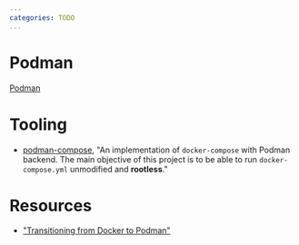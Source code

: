 ```yaml
---
categories: TODO
...
```

# Podman

[Podman](https://opencontainers.org/)

# Tooling

- [podman-compose](https://github.com/containers/podman-compose), "An implementation of `docker-compose` with Podman backend. The main objective of this project is to be able to run `docker-compose.yml` unmodified and **rootless**."

# Resources

- ["Transitioning from Docker to Podman"](https://developers.redhat.com/blog/2020/11/19/transitioning-from-docker-to-podman/)